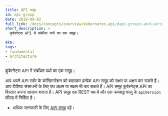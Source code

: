 ```yaml
---
title: API समूह
id: api-group
date: 2019-09-02
full_link: /docs/concepts/overview/kubernetes-api/#api-groups-and-versioning
short_description: >
  कुबेरनेट्स API में संबंधित पथों का एक समूह।

aka:
tags:
- fundamental
- architecture
---
```

कुबेरनेट्स API में संबंधित पथों का एक समूह।

<!--more-->
आप अपने API सर्वर के कॉन्फ़िगरेशन को बदलकर प्रत्येक API समूह को सक्षम या अक्षम कर सकते हैं। आप विशिष्ट संसाधनों के लिए पथ अक्षम या सक्षम भी कर सकते हैं। API समूह कुबेरनेट्स API का विस्तार करना आसान बनाता है। API समूह एक REST पथ में और एक क्रमबद्ध वस्तु के `apiVersion` फ़ील्ड में निर्दिष्ट है।

* अधिक जानकारी के लिए [API समूह](/docs/concepts/overview/kubernetes-api/#api-groups-and-versioning) पढ़ें।